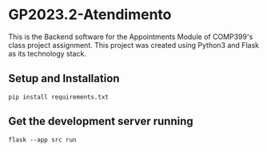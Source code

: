 # GP2023.2-Atendimento

This is the Backend software for the Appointments Module of COMP399's class project assignment.
This project was created using Python3 and Flask as its technology stack.

## Setup and Installation
`pip install requirements.txt`

## Get the development server running
`flask --app src run`